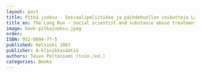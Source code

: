 ```yaml
---
layout: post
title: Pitkä juoksu - Sosiaalipoliitikko ja päihdehuollon vaikuttaja Lasse Murto 60 vuotta (181s.)
title_en: The Long Run - Social scientist and substance abuse treatment opinion leader Dr. Lasse Murto 60 years
image: book-pitkajuoksu.jpeg
order:
ISBN: 952-9894-77-5
published: Helsinki 2003
publisher: A-klinikkasäätiö
authors: Teuvo Peltoniemi (toim./ed.)
categories: Books
---
```




